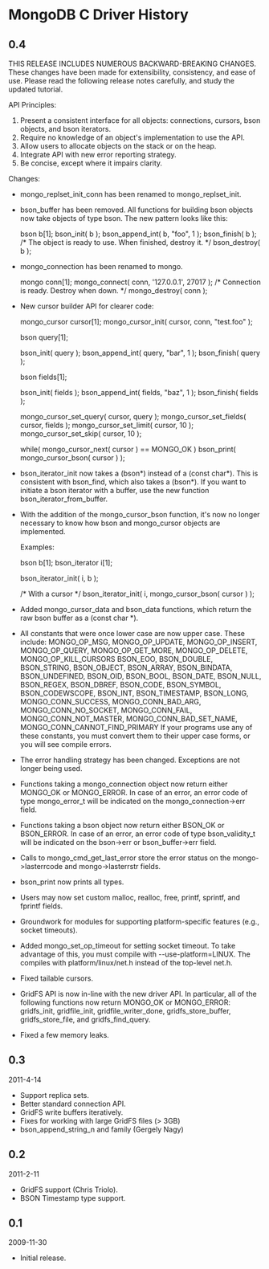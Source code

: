 # MongoDB C Driver History

## 0.4

THIS RELEASE INCLUDES NUMEROUS BACKWARD-BREAKING CHANGES.
These changes have been made for extensibility, consistency,
and ease of use. Please read the following release notes
carefully, and study the updated tutorial.

API Principles:

1. Present a consistent interface for all objects: connections,
   cursors, bson objects, and bson iterators.
2. Require no knowledge of an object's implementation to use the API.
3. Allow users to allocate objects on the stack or on the heap.
4. Integrate API with new error reporting strategy.
5. Be concise, except where it impairs clarity.

Changes:

* mongo_replset_init_conn has been renamed to mongo_replset_init.
* bson_buffer has been removed. All functions for building bson
  objects now take objects of type bson. The new pattern looks like this:

    bson b[1];
    bson_init( b );
    bson_append_int( b, "foo", 1 );
    bson_finish( b );
    /* The object is ready to use.
       When finished, destroy it. */
    bson_destroy( b );

* mongo_connection has been renamed to mongo.

    mongo conn[1];
    mongo_connect( conn, '127.0.0.1', 27017 );
    /* Connection is ready. Destroy when down. */
    mongo_destroy( conn );

* New cursor builder API for clearer code:

    mongo_cursor cursor[1];
    mongo_cursor_init( cursor, conn, "test.foo" );

    bson query[1];

    bson_init( query );
    bson_append_int( query, "bar", 1 );
    bson_finish( query );

    bson fields[1];

    bson_init( fields );
    bson_append_int( fields, "baz", 1 );
    bson_finish( fields );

    mongo_cursor_set_query( cursor, query );
    mongo_cursor_set_fields( cursor, fields );
    mongo_cursor_set_limit( cursor, 10 );
    mongo_cursor_set_skip( cursor, 10 );

    while( mongo_cursor_next( cursor ) == MONGO_OK )
        bson_print( mongo_cursor_bson( cursor ) );

* bson_iterator_init now takes a (bson*) instead of a (const char*). This is consistent
  with bson_find, which also takes a (bson*). If you want to initiate a bson iterator
  with a buffer, use the new function bson_iterator_from_buffer.
* With the addition of the mongo_cursor_bson function, it's now no
  longer necessary to know how bson and mongo_cursor objects are implemented.

  Examples:

    bson b[1];
    bson_iterator i[1];

    bson_iterator_init( i, b );

    /* With a cursor */
    bson_iterator_init( i, mongo_cursor_bson( cursor ) );

* Added mongo_cursor_data and bson_data functions, which return the
  raw bson buffer as a (const char *).
* All constants that were once lower case are now
  upper case. These include: MONGO_OP_MSG, MONGO_OP_UPDATE, MONGO_OP_INSERT,
  MONGO_OP_QUERY, MONGO_OP_GET_MORE, MONGO_OP_DELETE, MONGO_OP_KILL_CURSORS
  BSON_EOO, BSON_DOUBLE, BSON_STRING, BSON_OBJECT, BSON_ARRAY, BSON_BINDATA,
  BSON_UNDEFINED, BSON_OID, BSON_BOOL, BSON_DATE, BSON_NULL, BSON_REGEX, BSON_DBREF,
  BSON_CODE, BSON_SYMBOL, BSON_CODEWSCOPE, BSON_INT, BSON_TIMESTAMP, BSON_LONG,
  MONGO_CONN_SUCCESS, MONGO_CONN_BAD_ARG, MONGO_CONN_NO_SOCKET, MONGO_CONN_FAIL,
  MONGO_CONN_NOT_MASTER, MONGO_CONN_BAD_SET_NAME, MONGO_CONN_CANNOT_FIND_PRIMARY 
  If your programs use any of these constants, you must convert them to their
  upper case forms, or you will see compile errors.
* The error handling strategy has been changed. Exceptions are not longer being used.
* Functions taking a mongo_connection object now return either MONGO_OK or MONGO_ERROR.
  In case of an error, an error code of type mongo_error_t will be indicated on the
  mongo_connection->err field.
* Functions taking a bson object now return either BSON_OK or BSON_ERROR.
  In case of an error, an error code of type bson_validity_t will be indicated on the
  bson->err or bson_buffer->err field.
* Calls to mongo_cmd_get_last_error store the error status on the
  mongo->lasterrcode and mongo->lasterrstr fields.
* bson_print now prints all types.
* Users may now set custom malloc, realloc, free, printf, sprintf, and fprintf fields.
* Groundwork for modules for supporting platform-specific features (e.g., socket timeouts).
* Added mongo_set_op_timeout for setting socket timeout. To take advantage of this, you must
  compile with --use-platform=LINUX. The compiles with platform/linux/net.h instead of the
  top-level net.h.
* Fixed tailable cursors.
* GridFS API is now in-line with the new driver API. In particular, all of the
  following functions now return MONGO_OK or MONGO_ERROR: gridfs_init,
  gridfile_init, gridfile_writer_done, gridfs_store_buffer, gridfs_store_file,
  and gridfs_find_query.
* Fixed a few memory leaks.

## 0.3
2011-4-14

* Support replica sets.
* Better standard connection API.
* GridFS write buffers iteratively.
* Fixes for working with large GridFS files (> 3GB)
* bson_append_string_n and family (Gergely Nagy)

## 0.2
2011-2-11

* GridFS support (Chris Triolo).
* BSON Timestamp type support.

## 0.1
2009-11-30

* Initial release.

